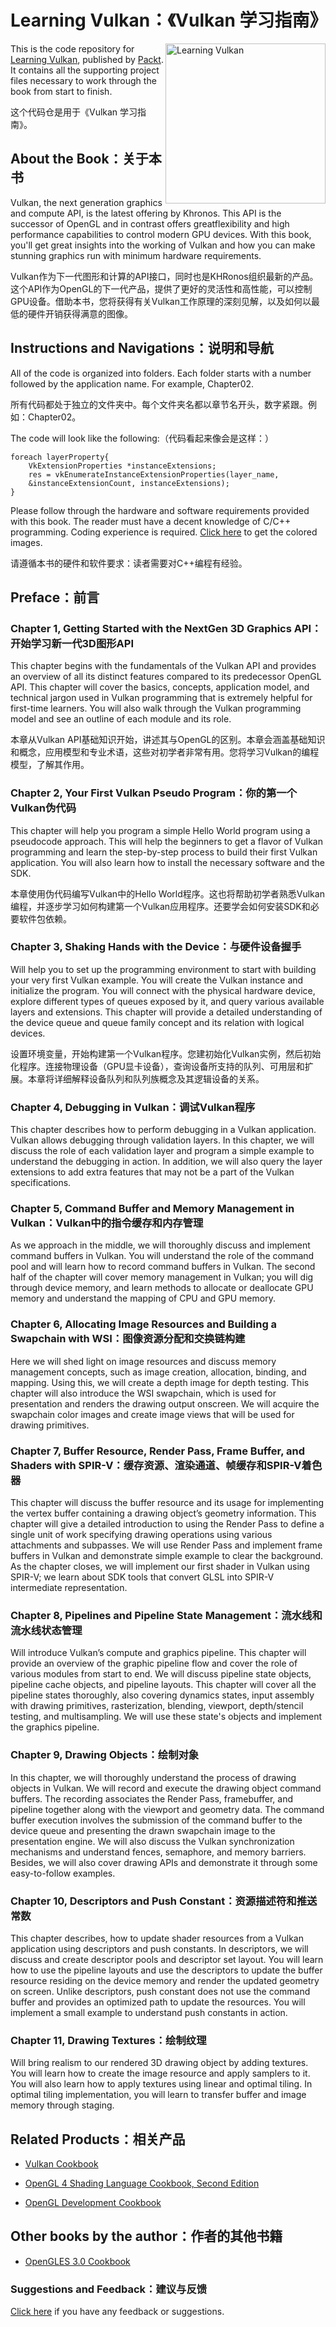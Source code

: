 # Learning Vulkan：《Vulkan 学习指南》

<img src="./images/LearningVulkan.PNG" alt="Learning Vulkan" height="256px" align="right">

This is the code repository for [Learning Vulkan](https://www.packtpub.com/application-development/learning-vulkan?utm_source=github&utm_medium=repository&utm_campaign=9781786469809), published by [Packt](www.packtpub.com). It contains all the supporting project files necessary to work through the book from start to finish.

这个代码仓是用于《Vulkan 学习指南》。

## About the Book：关于本书
Vulkan, the next generation graphics and compute API, is the latest offering by Khronos. This API is the successor of OpenGL and in contrast offers greatflexibility and high performance capabilities to control modern GPU devices. With this book, you'll get great insights into the working of Vulkan and how you can make stunning graphics run with minimum hardware requirements.

Vulkan作为下一代图形和计算的API接口，同时也是KHRonos组织最新的产品。这个API作为OpenGL的下一代产品，提供了更好的灵活性和高性能，可以控制GPU设备。借助本书，您将获得有关Vulkan工作原理的深刻见解，以及如何以最低的硬件开销获得满意的图像。

## Instructions and Navigations：说明和导航
All of the code is organized into folders. Each folder starts with a number followed by the application name. For example, Chapter02.

所有代码都处于独立的文件夹中。每个文件夹名都以章节名开头，数字紧跟。例如：Chapter02。


The code will look like the following:（代码看起来像会是这样：）
```
foreach layerProperty{
	VkExtensionProperties *instanceExtensions;
	res = vkEnumerateInstanceExtensionProperties(layer_name,
	&instanceExtensionCount, instanceExtensions);
}
```
Please follow through the hardware and software requirements provided with this book. The reader must have a decent knowledge of C/C++ programming. Coding experience is required.
[Click here](https://www.packtpub.com/sites/default/files/downloads/LearningVulkan_ColorImages.pdf) to get the colored images.

请遵循本书的硬件和软件要求：读者需要对C++编程有经验。

## Preface：前言

### Chapter 1, Getting Started with the NextGen 3D Graphics API：开始学习新一代3D图形API

This chapter begins with the fundamentals of the Vulkan API and provides an overview of all its distinct features compared to its predecessor OpenGL API. This chapter will cover the basics, concepts, application model, and technical jargon used in Vulkan programming that is extremely helpful for first-time learners. You will also walk through the Vulkan programming model and see an outline of each module and its role.

本章从Vulkan API基础知识开始，讲述其与OpenGL的区别。本章会涵盖基础知识和概念，应用模型和专业术语，这些对初学者非常有用。您将学习Vulkan的编程模型，了解其作用。

### Chapter 2, Your First Vulkan Pseudo Program：你的第一个Vulkan伪代码

This chapter will help you program a simple Hello World program using a pseudocode approach. This will help the beginners to get a flavor of Vulkan programming and learn the step-by-step process to build their first Vulkan application. You will also learn how to install the necessary software and the SDK.

本章使用伪代码编写Vulkan中的Hello World程序。这也将帮助初学者熟悉Vulkan编程，并逐步学习如何构建第一个Vulkan应用程序。还要学会如何安装SDK和必要软件包依赖。

### Chapter 3, Shaking Hands with the Device：与硬件设备握手

Will help you to set up the programming environment to start with building your very first Vulkan example. You will create the Vulkan instance and initialize the program. You will connect with the physical hardware device, explore different types of queues exposed by it, and query various available layers and extensions. This chapter will provide a detailed understanding of the device queue and queue family concept and its relation with logical devices.

设置环境变量，开始构建第一个Vulkan程序。您建初始化Vulkan实例，然后初始化程序。连接物理设备（GPU显卡设备），查询设备所支持的队列、可用层和扩展。本章将详细解释设备队列和队列族概念及其逻辑设备的关系。

### Chapter 4, Debugging in Vulkan：调试Vulkan程序

This chapter describes how to perform debugging in a Vulkan application. Vulkan allows debugging through validation layers. In this chapter, we will discuss the role of each validation layer and program a simple example to understand the debugging in action. In addition, we will also query the layer extensions to add extra features that may not be a part of the Vulkan specifications.

### Chapter 5, Command Buffer and Memory Management in Vulkan：Vulkan中的指令缓存和内存管理

As we approach in the middle, we will thoroughly discuss and implement command buffers in Vulkan. You will understand the role of the command pool and will learn how to record command buffers in Vulkan. The second half of the chapter will cover memory management in Vulkan; you will dig through device memory, and learn methods to allocate or deallocate GPU memory and understand the mapping of CPU and GPU memory.

### Chapter 6, Allocating Image Resources and Building a Swapchain with WSI：图像资源分配和交换链构建

Here we will shed light on image resources and discuss memory management concepts, such as image creation, allocation, binding, and mapping. Using this, we will create a depth image for depth testing. This chapter will also introduce the WSI swapchain, which is used for presentation and renders the drawing output onscreen. We will acquire the swapchain color images and create image views that will be used for drawing primitives.

### Chapter 7, Buffer Resource, Render Pass, Frame Buffer, and Shaders with SPIR-V：缓存资源、渲染通道、帧缓存和SPIR-V着色器

This chapter will discuss the buffer resource and its usage for implementing the vertex buffer containing a drawing object’s geometry information. This chapter will give a detailed introduction to using the Render Pass to define a single unit of work specifying drawing operations using various attachments and subpasses. We will use Render Pass and implement frame buffers in Vulkan and demonstrate simple example to clear the background. As the chapter closes, we will implement our first shader in Vulkan using SPIR-V; we learn about SDK tools that convert GLSL into SPIR-V intermediate representation.

### Chapter 8, Pipelines and Pipeline State Management：流水线和流水线状态管理

Will introduce Vulkan’s compute and graphics pipeline. This chapter will provide an overview of the graphic pipeline flow and cover the role of various modules from start to end. We will discuss pipeline state objects, pipeline cache objects, and pipeline layouts. This chapter will cover all the pipeline states thoroughly, also covering dynamics states, input assembly with drawing primitives, rasterization, blending, viewport, depth/stencil testing, and multisampling. We will use these state's objects and implement the graphics pipeline.

### Chapter 9, Drawing Objects：绘制对象

In this chapter, we will thoroughly understand the process of drawing objects in Vulkan. We will record and execute the drawing object command buffers. The recording associates the Render Pass, framebuffer, and pipeline together along with the viewport and geometry data. The command buffer execution involves the submission of the command buffer to the device queue and presenting the drawn swapchain image to the presentation engine. We will also discuss the Vulkan synchronization mechanisms and understand fences, semaphore, and memory barriers. Besides, we will also cover drawing APIs and demonstrate it through some easy-to-follow examples.

### Chapter 10, Descriptors and Push Constant：资源描述符和推送常数

This chapter describes, how to update shader resources from a Vulkan application using descriptors and push constants. In descriptors, we will discuss and create descriptor pools and descriptor set layout. You will learn how to use the pipeline layouts and use the descriptors to update the buffer resource residing on the device memory and render the updated geometry on screen. Unlike descriptors, push constant does not use the command buffer and provides an optimized path to update the resources. You will implement a small example to understand push constants in action.

### Chapter 11, Drawing Textures：绘制纹理

Will bring realism to our rendered 3D drawing object by adding textures. You will learn how to create the image resource and apply samplers to it. You will also learn how to apply textures using linear and optimal tiling. In optimal tiling implementation, you will learn to transfer buffer and image memory through staging.

## Related Products：相关产品
* [Vulkan Cookbook](https://www.packtpub.com/game-development/vulkan-cookbook?utm_source=github&utm_medium=repository&utm_campaign=9781786468154)

* [OpenGL 4 Shading Language Cookbook, Second Edition](https://www.packtpub.com/game-development/opengl-4-shading-language-cookbook-second-edition?utm_source=github&utm_medium=repository&utm_campaign=9781782167020)

* [OpenGL Development Cookbook](https://www.packtpub.com/game-development/opengl-development-cookbook?utm_source=github&utm_medium=repository&utm_campaign=9781849695046)

## Other books by the author：作者的其他书籍
* [OpenGLES 3.0 Cookbook](https://www.packtpub.com/application-development/opengl-es-30-cookbook)

### Suggestions and Feedback：建议与反馈
[Click here](https://docs.google.com/forms/d/e/1FAIpQLSe5qwunkGf6PUvzPirPDtuy1Du5Rlzew23UBp2S-P3wB-GcwQ/viewform) if you have any feedback or suggestions.
